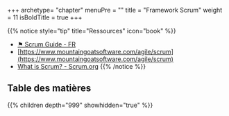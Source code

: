 +++
archetype= "chapter"
menuPre = ""
title = "Framework Scrum"
weight = 11
isBoldTitle = true
+++

{{% notice style="tip" title="Ressources" icon="book" %}}
- [⚑ Scrum Guide - FR](https://scrumguides.org/docs/scrumguide/v2020/2020-Scrum-Guide-French.pdf)
- [https://www.mountaingoatsoftware.com/agile/scrum](https://www.mountaingoatsoftware.com/agile/scrum)
- [What is Scrum? - Scrum.org](https://www.scrum.org/resources/what-scrum-module)
{{% /notice %}}

## Table des matières
{{% children depth="999" showhidden="true" %}}
